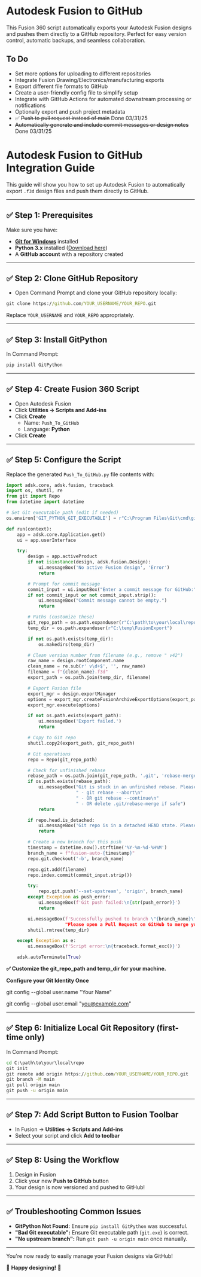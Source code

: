 # Autodesk Fusion to GitHub

This Fusion 360 script automatically exports your Autodesk Fusion designs and pushes them directly to a GitHub repository. Perfect for easy version control, automatic backups, and seamless collaboration.

## To Do

- Set more options for uploading to different repositories
- Integrate Fusion Drawing/Electronics/manufacturing exports
- Export different file formats to GitHub
- Create a user-friendly config file to simplify setup
- Integrate with GitHub Actions for automated downstream processing or notifications
- Optionally export and push project metadata
- ✅ ~~Push to pull request instead of main~~ Done 03/31/25
- ~~Automatically generate and include commit messages or design notes~~ Done 03/31/25
  

# Autodesk Fusion to GitHub Integration Guide

This guide will show you how to set up Autodesk Fusion to automatically export `.f3d` design files and push them directly to GitHub.

---

## ✅ Step 1: Prerequisites

Make sure you have:

- **[Git for Windows](https://git-scm.com/downloads)** installed
- **Python 3.x** installed ([Download here](https://www.python.org/downloads/))
- A **GitHub account** with a repository created

---

## ✅ Step 2: Clone GitHub Repository

- Open Command Prompt and clone your GitHub repository locally:

```cmd
git clone https://github.com/YOUR_USERNAME/YOUR_REPO.git
```

Replace `YOUR_USERNAME` and `YOUR_REPO` appropriately.

---

## ✅ Step 3: Install GitPython

In Command Prompt:

```cmd
pip install GitPython
```

---

## ✅ Step 4: Create Fusion 360 Script

- Open Autodesk Fusion
- Click **Utilities → Scripts and Add-ins**
- Click **Create**
  - Name: `Push_To_GitHub`
  - Language: **Python**
- Click **Create**

---

## ✅ Step 5: Configure the Script

Replace the generated `Push_To_GitHub.py` file contents with:

```python
import adsk.core, adsk.fusion, traceback
import os, shutil, re
from git import Repo
from datetime import datetime

# Set Git executable path (edit if needed)
os.environ['GIT_PYTHON_GIT_EXECUTABLE'] = r"C:\Program Files\Git\cmd\git.exe"

def run(context):
    app = adsk.core.Application.get()
    ui = app.userInterface

    try:
        design = app.activeProduct
        if not isinstance(design, adsk.fusion.Design):
            ui.messageBox('No active Fusion design', 'Error')
            return

        # Prompt for commit message
        commit_input = ui.inputBox("Enter a commit message for GitHub:", "Commit Message", "Updated design")[0]
        if not commit_input or not commit_input.strip():
            ui.messageBox("Commit message cannot be empty.")
            return

        # Paths (customize these)
        git_repo_path = os.path.expanduser(r"C:\path\to\your\local\repo")
        temp_dir = os.path.expanduser(r"C:\temp\FusionExport")

        if not os.path.exists(temp_dir):
            os.makedirs(temp_dir)

        # Clean version number from filename (e.g., remove " v42")
        raw_name = design.rootComponent.name
        clean_name = re.sub(r' v\d+$', '', raw_name)
        filename = f"{clean_name}.f3d"
        export_path = os.path.join(temp_dir, filename)

        # Export Fusion file
        export_mgr = design.exportManager
        options = export_mgr.createFusionArchiveExportOptions(export_path)
        export_mgr.execute(options)

        if not os.path.exists(export_path):
            ui.messageBox('Export failed.')
            return

        # Copy to Git repo
        shutil.copy2(export_path, git_repo_path)

        # Git operations
        repo = Repo(git_repo_path)

        # Check for unfinished rebase
        rebase_path = os.path.join(git_repo_path, '.git', 'rebase-merge')
        if os.path.exists(rebase_path):
            ui.messageBox("Git is stuck in an unfinished rebase. Please resolve it manually:\n\n"
                          " - git rebase --abort\n"
                          " - OR git rebase --continue\n"
                          " - OR delete .git/rebase-merge if safe")
            return

        if repo.head.is_detached:
            ui.messageBox('Git repo is in a detached HEAD state. Please check out a branch manually before running this script.')
            return

        # Create a new branch for this push
        timestamp = datetime.now().strftime('%Y-%m-%d-%H%M')
        branch_name = f"fusion-auto-{timestamp}"
        repo.git.checkout('-b', branch_name)

        repo.git.add(filename)
        repo.index.commit(commit_input.strip())

        try:
            repo.git.push('--set-upstream', 'origin', branch_name)
        except Exception as push_error:
            ui.messageBox(f'Git push failed:\n{str(push_error)}')
            return

        ui.messageBox(f'Successfully pushed to branch \"{branch_name}\".\n\n"
                      "Please open a Pull Request on GitHub to merge your changes into main.")
        shutil.rmtree(temp_dir)

    except Exception as e:
        ui.messageBox(f'Script error:\n{traceback.format_exc()}')

    adsk.autoTerminate(True)
```

**✅ Customize the git_repo_path and temp_dir for your machine.**

**Configure your Git Identity Once**

git config --global user.name "Your Name"

git config --global user.email "you@example.com"

---

## ✅ Step 6: Initialize Local Git Repository (first-time only)

In Command Prompt:

```cmd
cd C:\path\to\your\local\repo
git init
git remote add origin https://github.com/YOUR_USERNAME/YOUR_REPO.git
git branch -M main
git pull origin main
git push -u origin main
```

---

## ✅ Step 7: Add Script Button to Fusion Toolbar

- In Fusion → **Utilities → Scripts and Add-ins**
- Select your script and click **Add to toolbar**

---

## ✅ Step 8: Using the Workflow

1. Design in Fusion
2. Click your new **Push to GitHub** button
3. Your design is now versioned and pushed to GitHub!

---

## ✅ Troubleshooting Common Issues

- **GitPython Not Found:** Ensure `pip install GitPython` was successful.
- **"Bad Git executable":** Ensure Git executable path (`git.exe`) is correct.
- **"No upstream branch":** Run `git push -u origin main` once manually.

---

You're now ready to easily manage your Fusion designs via GitHub!

🎉 **Happy designing!** 🎉
